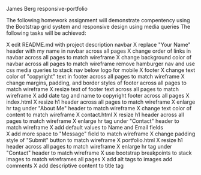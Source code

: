 James Berg
responsive-portfolio

The following homework assignment will demonstrate compentency using the Bootstrap grid system and responsive design using media queries
The following tasks will be achieved:

X edit README.md with project description
navbar
   X replace "Your Name" header with my name in navbar across all pages
   X change order of links in navbar across all pages to match wireframe
   X change background color of navbar across all pages to match wireframe
   remove hamburger nav and use css media queries to stack nav below logo for mobile
X footer
   X change text color of "copyright" text in footer across all pages to match wireframe
   X change margins, padding, and border styles of footer across all pages to match wireframe
   X resize text of footer text across all pages to match wireframe
   X add date tag and name to copyright footer across all pages
X index.html
   X resize h1 header across all pages to match wireframe
   X enlarge hr tag under "About Me" header to match wireframe
   X change text color of content to match wireframe
X contact.html
   X resize h1 header across all pages to match wireframe
   X enlarge hr tag under "Contact" header to match wireframe
   X add default values to Name and Email fields   
   X add more space to "Message" field to match wireframe
   X change padding style of "Submit" button to match wireframe
X portfolio.html
   X resize h1 header across all pages to match wireframe
   X enlarge hr tag under "Contact" header to match wireframe
   X use bootstrap breakpoints to stack images to match wireframes
all pages
   X add alt tags to images
   add comments
   X add descriptive content to title tag